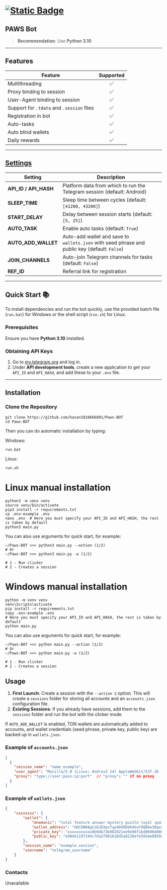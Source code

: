 # [![Static Badge](https://img.shields.io/badge/Telegram-Bot%20Link-Link?style=for-the-badge&logo=Telegram&logoColor=white&logoSize=auto&color=blue)](https://t.me/PAWSOG_bot/PAWS?startapp=acAO24ki)

## PAWS Bot

> **Recommendation**: Use **Python 3.10**

---

## Features
| Feature                           | Supported |
|-----------------------------------|:---------:|
| Multithreading                    |     ✅     |
| Proxy binding to session          |     ✅     |
| User-Agent binding to session     |     ✅     |
| Support for `.tdata` and `.session` files | ✅     |
| Registration in bot               |     ✅     |
| Auto-tasks                        |     ✅     |
| Auto blind wallets                |     ✅     |
| Daily rewards                     |     ✅     |

---

## [Settings](https://github.com/hasan1818666891/Paws-BOT/blob/master/.env-example/)
| Setting                | Description |
|------------------------|-------------|
| **API_ID / API_HASH**  | Platform data from which to run the Telegram session (default: Android) |
| **SLEEP_TIME**         | Sleep time between cycles (default: `[41200, 43200]`) |
| **START_DELAY**        | Delay between session starts (default: `[5, 25]`) |
| **AUTO_TASK**          | Enable auto tasks (default: `True`) |
| **AUTO_ADD_WALLET**    | Auto-add wallet and save to `wallets.json` with seed phrase and public key (default: `False`) |
| **JOIN_CHANNELS**      | Auto-join Telegram channels for tasks (default: `False`) |
| **REF_ID**             | Referral link for registration |

---

## Quick Start 📚

To install dependencies and run the bot quickly, use the provided batch file (`run.bat`) for Windows or the shell script (`run.sh`) for Linux.

### Prerequisites
Ensure you have **Python 3.10** installed.

### Obtaining API Keys
1. Go to [my.telegram.org](https://my.telegram.org) and log in.
2. Under **API development tools**, create a new application to get your `API_ID` and `API_HASH`, and add these to your `.env` file.

---

## Installation

### Clone the Repository
```shell
git clone https://github.com/hasan1818666891/Paws-BOT
cd Paws-BOT
```

Then you can do automatic installation by typing:

Windows:
```shell
run.bat
```

Linux:
```shell
run.sh
```

# Linux manual installation
```shell
python3 -m venv venv
source venv/bin/activate
pip3 install -r requirements.txt
cp .env-example .env
nano .env  # Here you must specify your API_ID and API_HASH, the rest is taken by default
python3 main.py
```

You can also use arguments for quick start, for example:
```shell
~/Paws-BOT >>> python3 main.py --action (1/2)
# Or
~/Paws-BOT >>> python3 main.py -a (1/2)

# 1 - Run clicker
# 2 - Creates a session
```

# Windows manual installation
```shell
python -m venv venv
venv\Scripts\activate
pip install -r requirements.txt
copy .env-example .env
# Here you must specify your API_ID and API_HASH, the rest is taken by default
python main.py
```

You can also use arguments for quick start, for example:
```shell
~/Paws-BOT >>> python main.py --action (1/2)
# Or
~/Paws-BOT >>> python main.py -a (1/2)

# 1 - Run clicker
# 2 - Creates a session
```

## Usage
1. **First Launch**: Create a session with the `--action 2` option. This will create a `sessions` folder for storing all accounts and an `accounts.json` configuration file.
2. **Existing Sessions**: If you already have sessions, add them to the `sessions` folder and run the bot with the clicker mode.

If `AUTO_ADD_WALLET` is enabled, TON wallets are automatically added to accounts, and wallet credentials (seed phrase, private key, public key) are backed up in `wallets.json`.

### Example of `accounts.json`
```json
[
  {
    "session_name": "name_example",
    "user_agent": "Mozilla/5.0 (Linux; Android 14) AppleWebKit/537.36 (KHTML, like Gecko) Chrome/125.0.6422.165 Mobile Safari/537.36",
    "proxy": "type://user:pass:ip:port"  // "proxy": "" if no proxy
  }
]
```
### Example of `wallets.json`
```json
{
    "xxxxxxxx": { 
        "wallet": {
            "mnemonic": "total feature answer mystery puzzle loyal spatial organ total feature answer mystery puzzle loyal spatial organ",
            "wallet_address": "UQC6N66gCoOJEXpvTyp4DdODbK4GvC9QNXw30qxxxxxxxxxx",
            "private_key": "xxxxxxxxxxx8b9db73b982021ee9e98f1bd8696b000ea87c95a2a7e98de1197194c7da2f961b10d5a8228efe55b4e8859ab7791xxxxxxxxxxxxxxx",
            "public_key": "e98de1197194c7da2f961b10d5a8228efe55b4e8859ab7791xxxxxxxxxxxxxxx"
        },
        "session_name": "example.session",
        "username": "telegram_username"
    }
}
```

### Contacts

Unavailable



